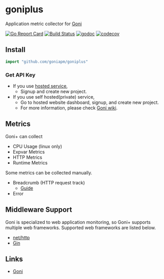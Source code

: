 # goniplus
Application metric collector for [Goni](https://github.com/goniapm/goni)

[![Go Report Card](https://goreportcard.com/badge/github.com/goniapm/goniplus)](https://goreportcard.com/report/github.com/goniapm/goniplus) [![Build Status](https://travis-ci.org/goniapm/goniplus.svg?branch=develop)](https://travis-ci.org/goniapm/goniplus) [![godoc](https://img.shields.io/badge/godoc-reference-blue.svg)](https://godoc.org/github.com/goniapm/goniplus) [![codecov](https://codecov.io/gh/goniapm/goniplus/branch/develop/graph/badge.svg)](https://codecov.io/gh/goniapm/goniplus)

## Install

``` go
import "github.com/goniapm/goniplus"
```

### Get API Key
* If you use [hosted service](https://dashboard.goniapm.io),
   * Signup and create new project.
* If you use self hosted(private) service,
   * Go to hosted website dashboard, signup, and create new project.
   * For more information, please check [Goni wiki](https://github.com/goniapm/goni/wiki/Install-Guide).

## Metrics

Goni+ can collect
* CPU Usage (linux only)
* Expvar Metrics
* HTTP Metrics
* Runtime Metrics

Some metrics can be collected manually.
* Breadcrumb (HTTP request track)
  * [Guide](https://github.com/goniapm/goni/wiki/Transaction-Trace) 
* Error

## Middleware Support
Goni is specialized to web application monitoring, so Goni+ supports multiple web frameworks. Supported web frameworks are listed below.

* [net/http](https://github.com/goniapm/goni/wiki/Transaction-Trace#nethttp)
* [Gin](https://github.com/goniapm/goni/wiki/Transaction-Trace#gin)

## Links
* [Goni](https://github.com/goniapm/goni)
